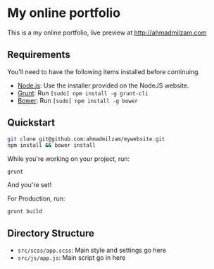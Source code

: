 # My online portfolio

This is a my online portfolio, live preview at http://ahmadmilzam.com

## Requirements

You'll need to have the following items installed before continuing.

  * [Node.js](http://nodejs.org): Use the installer provided on the NodeJS website.
  * [Grunt](http://gruntjs.com/): Run `[sudo] npm install -g grunt-cli`
  * [Bower](http://bower.io): Run `[sudo] npm install -g bower`

## Quickstart

```bash
git clone git@github.com:ahmadmilzam/mywebsite.git
npm install && bower install
```

While you're working on your project, run:

`grunt`

And you're set!

For Production, run:

`grunt build`

## Directory Structure

  * `src/scss/app.scss`: Main style and settings go here
  * `src/js/app.js`: Main script go in here